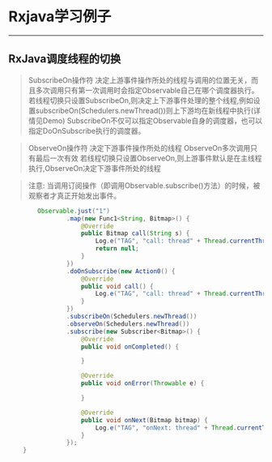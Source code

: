 # Rxjava学习例子

-------------------


## RxJava调度线程的切换

>SubscribeOn操作符
>决定上游事件操作所处的线程与调用的位置无关，而且多次调用只有第一次调用时会指定Observable自己在哪个调度器执行。  
>若线程切换只设置SubscribeOn,则决定上下游事件处理的整个线程,例如设置subscribeOn(Schedulers.newThread())则上下游均在新线程中执行(详情见Demo)
>SubscribeOn不仅可以指定Observable自身的调度器，也可以指定DoOnSubscribe执行的调度器。

>ObserveOn操作符
>决定下游事件操作所处的线程
>ObserveOn多次调用只有最后一次有效
>若线程切换只设置ObserveOn,则上游事件默认是在主线程执行,ObserveOn决定下游事件所处的线程

>注意: 当调用订阅操作（即调用Observable.subscribe()方法）的时候，被观察者才真正开始发出事件。

``` java
        Observable.just("1")
                .map(new Func1<String, Bitmap>() {
                    @Override
                    public Bitmap call(String s) {
                        Log.e("TAG", "call: thread" + Thread.currentThread().getName());
                        return null;
                    }
                })
                .doOnSubscribe(new Action0() {
                    @Override
                    public void call() {
                        Log.e("TAG", "call: thread" + Thread.currentThread().getName());
                    }
                })
                .subscribeOn(Schedulers.newThread())
                .observeOn(Schedulers.newThread())
                .subscribe(new Subscriber<Bitmap>() {
                    @Override
                    public void onCompleted() {

                    }

                    @Override
                    public void onError(Throwable e) {

                    }

                    @Override
                    public void onNext(Bitmap bitmap) {
                        Log.e("TAG", "onNext: thread" + Thread.currentThread().getName());
                    }
                });
    }
```




